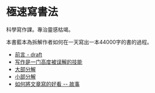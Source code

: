 # 極速寫書法

科學寫作課。專治靈感枯竭。

本書藍本為拆解作者如何在一天寫出一本44000字的書的過程。

* [前言 - draft](00.md)
* [写作是一门高度被误解的技能](01.md)
* [大部分解](02.md)
* [小部分解](03.md)
* [如何將文章寫的好看 -- 故事](04.md)
